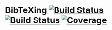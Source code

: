 # BibTeXing [![Build Status](https://github.com/emmt/BibTeXing.jl/actions/workflows/CI.yml/badge.svg?branch=main)](https://github.com/emmt/BibTeXing.jl/actions/workflows/CI.yml?query=branch%3Amain) [![Build Status](https://ci.appveyor.com/api/projects/status/github/emmt/BibTeXing.jl?svg=true)](https://ci.appveyor.com/project/emmt/BibTeXing-jl) [![Coverage](https://codecov.io/gh/emmt/BibTeXing.jl/branch/main/graph/badge.svg)](https://codecov.io/gh/emmt/BibTeXing.jl)
